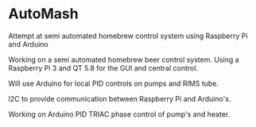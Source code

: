# AutoMash
Attempt at semi automated homebrew control system using Raspberry Pi and Arduino

Working on a semi automated homebrew beer control system.
Using a Raspberry Pi 3 and QT 5.8 for the GUI and central control.

Will use Arduino for local PID controls on pumps and RIMS tube.

I2C to provide communication between Raspberry Pi and Arduino's.

Working on Arduino PID TRIAC phase control of pump's and heater.
